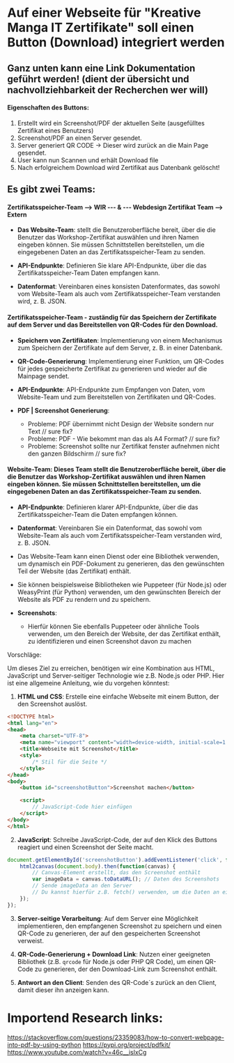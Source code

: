 # Auf einer Webseite für "Kreative Manga IT Zertifikate" soll einen Button (Download) integriert werden 

## Ganz unten kann eine Link Dokumentation geführt werden! (dient der übersicht und nachvollziehbarkeit der Recherchen wer will)

#### Eigenschaften des Buttons:

1. Erstellt wird ein Screenshot/PDF der aktuellen Seite (ausgefülltes Zertifikat eines Benutzers)   
2. Screenshot/PDF an einen Server gesendet. 
3. Server generiert QR CODE -> Dieser wird zurück an die Main Page gesendet. 
4. User kann nun Scannen und erhält Download file
5. Nach erfolgreichem Download wird Zertifikat aus Datenbank gelöscht!
## Es gibt zwei Teams:

#### **Zertifikatsspeicher-Team** --> WIR --- & --- Webdesign Zertifikat Team --> Extern

- **Das Website-Team**: stellt die Benutzeroberfläche bereit, über die die Benutzer das Workshop-Zertifikat auswählen und ihren Namen eingeben können. Sie müssen Schnittstellen bereitstellen, um die eingegebenen Daten an das Zertifikatsspeicher-Team zu senden.
    
- **API-Endpunkte**: Definieren Sie klare API-Endpunkte, über die das Zertifikatsspeicher-Team Daten empfangen kann.
- **Datenformat**: Vereinbaren eines konsisten Datenformates, das sowohl vom Website-Team als auch vom Zertifikatsspeicher-Team verstanden wird, z. B. JSON.
#### **Zertifikatsspeicher-Team** - zuständig für das Speichern der Zertifikate auf dem Server und das Bereitstellen von QR-Codes für den Download.
    
 - **Speichern von Zertifikaten**: Implementierung von einem Mechanismus zum Speichern der Zertifikate auf dem Server, z. B. in einer Datenbank.
 - **QR-Code-Generierung**: Implementierung einer Funktion, um QR-Codes für jedes gespeicherte Zertifikat zu generieren und wieder auf die Mainpage sendet.
 - **API-Endpunkte**: API-Endpunkte zum Empfangen von Daten, vom Website-Team und zum Bereitstellen von Zertifikaten und QR-Codes.

- **PDF | Screenshot Generierung**:

    - Probleme: PDF übernimmt nicht Design der Website sondern nur Text // sure fix?
    - Probleme: PDF - Wie bekommt man das als A4 Format? // sure fix?
    - Probleme: Screenshot sollte nur Zertifikat fenster aufnehmen nicht den ganzen Bildschirm // sure fix?

#### **Website-Team**: Dieses Team stellt die Benutzeroberfläche bereit, über die die Benutzer das Workshop-Zertifikat auswählen und ihren Namen eingeben können. Sie müssen Schnittstellen bereitstellen, um die eingegebenen Daten an das Zertifikatsspeicher-Team zu senden.
    
- **API-Endpunkte**: Definieren klarer API-Endpunkte, über die das Zertifikatsspeicher-Team die Daten empfangen können.
- **Datenformat**: Vereinbaren Sie ein Datenformat, das sowohl vom Website-Team als auch vom Zertifikatsspeicher-Team verstanden wird, z. B. JSON.
- Das Website-Team kann einen Dienst oder eine Bibliothek verwenden, um dynamisch ein PDF-Dokument zu generieren, das den gewünschten Teil der Website (das Zertifikat) enthält.
- Sie können beispielsweise Bibliotheken wie Puppeteer (für Node.js) oder WeasyPrint (für Python) verwenden, um den gewünschten Bereich der Website als PDF zu rendern und zu speichern.

- **Screenshots**:
    
    - Hierfür können Sie ebenfalls Puppeteer oder ähnliche Tools verwenden, um den Bereich der Website, der das Zertifikat enthält, zu identifizieren und einen Screenshot davon zu machen

Vorschläge:

Um dieses Ziel zu erreichen, benötigen wir eine Kombination aus HTML, JavaScript und Server-seitiger Technologie wie z.B. Node.js oder PHP. Hier ist eine allgemeine Anleitung, wie du vorgehen könntest:

1. **HTML und CSS**: Erstelle eine einfache Webseite mit einem Button, der den Screenshot auslöst.

```html
<!DOCTYPE html>
<html lang="en">
<head>
    <meta charset="UTF-8">
    <meta name="viewport" content="width=device-width, initial-scale=1.0">
    <title>Webseite mit Screenshot</title>
    <style>
        /* Stil für die Seite */
    </style>
</head>
<body>
    <button id="screenshotButton">Screenshot machen</button>

    <script>
        // JavaScript-Code hier einfügen
    </script>
</body>
</html>
```

2. **JavaScript**: Schreibe JavaScript-Code, der auf den Klick des Buttons reagiert und einen Screenshot der Seite macht.

```javascript
document.getElementById('screenshotButton').addEventListener('click', function() {
    html2canvas(document.body).then(function(canvas) {
        // Canvas-Element erstellt, das den Screenshot enthält
        var imageData = canvas.toDataURL(); // Daten des Screenshots
        // Sende imageData an den Server
        // Du kannst hierfür z.B. fetch() verwenden, um die Daten an einen Server zu senden
    });
});
```

3. **Server-seitige Verarbeitung**: Auf dem Server eine Möglichkeit implementieren, den empfangenen Screenshot zu speichern und einen QR-Code zu generieren, der auf den gespeicherten Screenshot verweist.

4. **QR-Code-Generierung + Download Link**: Nutzen einer geeigneten Bibliothek (z.B. `qrcode` für Node.js oder PHP QR Code), um einen QR-Code zu generieren, der den Download-Link zum Screenshot enthält.

5. **Antwort an den Client**: Senden des QR-Code´s zurück an den Client, damit dieser ihn anzeigen kann.


# Importend Research links:

https://stackoverflow.com/questions/23359083/how-to-convert-webpage-into-pdf-by-using-python
https://pypi.org/project/pdfkit/
https://www.youtube.com/watch?v=46c__islxCg





